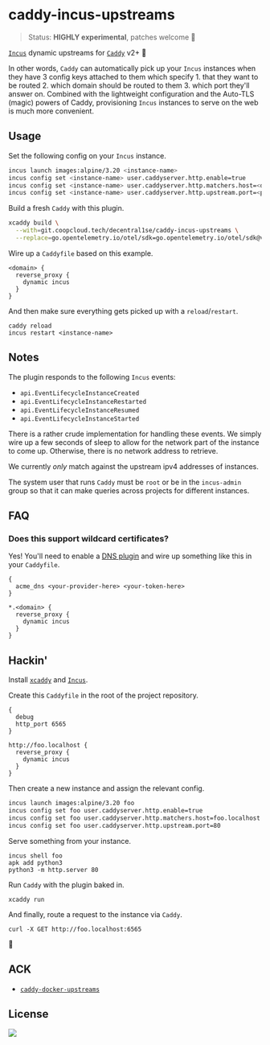 # caddy-incus-upstreams

> Status: **HIGHLY experimental**, patches welcome 🚩

[`Incus`](https://linuxcontainers.org/incus/) dynamic upstreams for
[`Caddy`](https://caddyserver.com/docs/) v2+ 🧨

In other words, `Caddy` can automatically pick up your `Incus` instances when
they have 3 config keys attached to them which specify 1. that they want to be
routed 2. which domain should be routed to them 3. which port they'll answer
on. Combined with the lightweight configuration and the Auto-TLS (magic) powers
of Caddy, provisioning `Incus` instances to serve on the web is much more
convenient.

## Usage

Set the following config on your `Incus` instance.

```bash
incus launch images:alpine/3.20 <instance-name>
incus config set <instance-name> user.caddyserver.http.enable=true
incus config set <instance-name> user.caddyserver.http.matchers.host=<domain>
incus config set <instance-name> user.caddyserver.http.upstream.port=<port>
```

Build a fresh `Caddy` with this plugin.

```bash
xcaddy build \
  --with=git.coopcloud.tech/decentral1se/caddy-incus-upstreams \
  --replace=go.opentelemetry.io/otel/sdk=go.opentelemetry.io/otel/sdk@v1.25.0
```

Wire up a `Caddyfile` based on this example.

```Caddyfile
<domain> {
  reverse_proxy {
    dynamic incus
  }
}
```

And then make sure everything gets picked up with a `reload`/`restart`.

```
caddy reload
incus restart <instance-name>
```

## Notes

The plugin responds to the following `Incus` events:

* `api.EventLifecycleInstanceCreated`
* `api.EventLifecycleInstanceRestarted`
* `api.EventLifecycleInstanceResumed`
* `api.EventLifecycleInstanceStarted`

There is a rather crude implementation for handling these events. We simply
wire up a few seconds of sleep to allow for the network part of the instance to
come up. Otherwise, there is no network address to retrieve.

We currently *only* match against the upstream ipv4 addresses of instances.

The system user that runs `Caddy` must be `root` or be in the `incus-admin`
group so that it can make queries across projects for different instances.

## FAQ

### Does this support wildcard certificates?

Yes! You'll need to enable a [DNS
plugin](https://caddy.community/t/how-to-use-dns-provider-modules-in-caddy-2/8148j)
and wire up something like this in your `Caddyfile`.

```Caddyfile
{
  acme_dns <your-provider-here> <your-token-here>
}

*.<domain> {
  reverse_proxy {
    dynamic incus
  }
}
```

## Hackin'

Install [`xcaddy`](https://github.com/caddyserver/xcaddy) and
[`Incus`](https://linuxcontainers.org/incus/).

Create this `Caddyfile` in the root of the project repository.

```Caddyfile
{
  debug
  http_port 6565
}

http://foo.localhost {
  reverse_proxy {
    dynamic incus
  }
}
```

Then create a new instance and assign the relevant config.

```bash
incus launch images:alpine/3.20 foo
incus config set foo user.caddyserver.http.enable=true
incus config set foo user.caddyserver.http.matchers.host=foo.localhost
incus config set foo user.caddyserver.http.upstream.port=80
```

Serve something from your instance.

```
incus shell foo
apk add python3
python3 -m http.server 80
```

Run `Caddy` with the plugin baked in.

```
xcaddy run
```

And finally, route a request to the instance via `Caddy`.

```
curl -X GET http://foo.localhost:6565
```

🧨

## ACK

* [`caddy-docker-upstreams`](https://github.com/invzhi/caddy-docker-upstreams)

## License

<a href="https://git.coopcloud.tech/decentral1se/caddy-incus-upstreams/src/branch/main/LICENSE">
  <img src="https://www.gnu.org/graphics/gplv3-or-later.png" />
</a>
